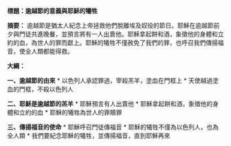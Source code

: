 **標題：逾越節的意義與耶穌的犧牲**

**摘要：**
逾越節是猶太人紀念上帝拯救他們脫離埃及奴役的節日。耶穌在逾越節前夕與門徒共進晚餐，並預言將有一人出賣他。耶穌拿起餅和酒，象徵他的身體和立約的血，為世人的罪而獻上。耶穌的犧牲不僅赦免了我們的罪，也呼召我們傳揚福音，使全人類都能得救。

**大綱：**

**一、逾越節的由來**
    * 以色列人承認罪過，宰殺羔羊，塗血在門框上
    * 天使越過塗血的門框，不殺以色列人

**二、耶穌是逾越節的羔羊**
    * 耶穌預言有人出賣他
    * 耶穌拿起餅和酒，象徵他的身體和立約的血
    * 耶穌的犧牲為世人的罪贖罪

**三、傳揚福音的使命**
    * 耶穌呼召門徒傳福音
    * 耶穌的犧牲不僅為以色列人，也為全人類
    * 我們要紀念耶穌的犧牲，並傳揚福音，直到耶穌再來